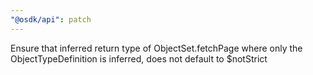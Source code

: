 ```yaml
---
"@osdk/api": patch
---
```


Ensure that inferred return type of ObjectSet.fetchPage where only the ObjectTypeDefinition is inferred, does not default to $notStrict

